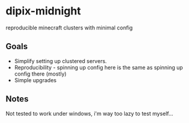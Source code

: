 # dipix-midnight
reproducible minecraft clusters with minimal config
## Goals
 - Simplify setting up clustered servers.
 - Reproducibility - spinning up config here is the same as spinning up config there (mostly)
 - Simple upgrades
## Notes
Not tested to work under windows, i'm way too lazy to test myself...